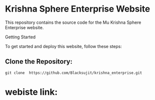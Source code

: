 # Krishna Sphere Enterprise Website


This repository contains the source code for the Mu Krishna Sphere Enterprise website.

Getting Started

To get started and deploy this website, follow these steps:

## Clone the Repository:

```
git clone  https://github.com/Blacksujit/krishna_enterprise.git

```


#  webiste link:



